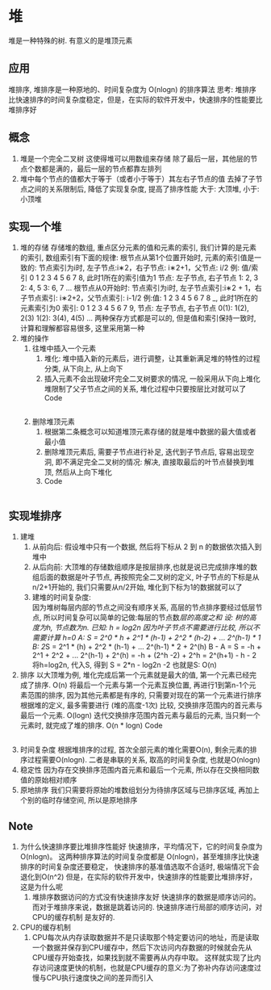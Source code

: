 
# 堆 
堆是一种特殊的树. 有意义的是堆顶元素
## 应用
堆排序, 堆排序是一种原地的、时间复杂度为 O(nlogn) 的排序算法
思考: 堆排序比快速排序的时间复杂度稳定，但是，在实际的软件开发中，快速排序的性能要比堆排序好
## 概念
1. 堆是一个完全二叉树
    这使得堆可以用数组来存储
    除了最后一层，其他层的节点个数都是满的，最后一层的节点都靠左排列
2. 堆中每个节点的值都大于等于（或者小于等于）其左右子节点的值
    去掉了子节点之间的关系限制后, 降低了实现复杂度, 提高了排序性能
    大于: 大顶堆, 小于: 小顶堆
## 实现一个堆
1. 堆的存储
    存储堆的数组, 重点区分元素的值和元素的索引, 我们计算的是元素的索引, 数组索引有下面的规律:
    根节点从第1个位置开始时, 元素的索引值是一致的:
        节点索引为i时, 左子节点:i∗2，右子节点: i∗2+1，父节点: i/2
        例: 值/索引 0 1 2 3 4 5 6 7 8, 此时1所在的索引值为1
        节点: 左子节点, 右子节点 
            1: 2, 3
            2: 4, 5
            3: 6, 7 ...
    根节点从0开始时:
        节点索引为i时, 左子节点索引:i∗2 + 1，右子节点索引: i∗2+2，父节点索引: i-1/2
        例:值: 1 2 3 4 5 6 7 8 _, 此时1所在的元素索引为0
         索引: 0 1 2 3 4 5 6 7 9, 
        节点: 左子节点, 右子节点 
            0(1): 1(2), 2(3)
            1(2): 3(4), 4(5)
            ...
    两种保存方式都是可以的, 但是值和索引保持一致时, 计算和理解都容易很多, 这里采用第一种
2. 堆的操作
    1. 往堆中插入一个元素
        1. 堆化: 堆中插入新的元素后，进行调整，让其重新满足堆的特性的过程
            分类, 从下向上, 从上向下
        2. 插入元素不会出现破坏完全二叉树要求的情况, 一般采用从下向上堆化
            堆限制了父子节点之间的关系, 堆化过程中只要按层比对就可以了
        Code
        ```
        ```
    2. 删除堆顶元素
        1. 根据第二条概念可以知道堆顶元素存储的就是堆中数据的最大值或者最小值
        2. 删除堆顶元素后, 需要子节点进行补足, 迭代到子节点后, 容易出现空洞, 即不满足完全二叉树的情况:
            解决, 直接取最后的叶节点替换到堆顶, 然后从上向下堆化
        3. Code
        ```
        ```
## 实现堆排序
1. 建堆
    1. 从前向后: 假设堆中只有一个数据, 然后将下标从 2 到 n 的数据依次插入到堆中
    2. 从后向前: 
        大顶堆的存储数组顺序是按层排序,也就是说已完成排序堆的数组后面的数据是叶子节点, 
        再按照完全二叉树的定义, 叶子节点的下标是从n/2+1开始的, 
        我们只需要从n/2开始, 堆化到下标为1的数据就可以了
    3. 建堆的时间复杂度:  
        因为堆树每层内部的节点之间没有顺序关系, 高层的节点排序要经过低层节点, 
        所以时间复杂可以简单的记做:每层的节点数*层的高度之和
        设: 树的高度为h, 节点数为n. 已知: h = log2n
            因为叶子节点不需要进行比较, 所以不需要计算 h=0
            A: S = 2^0 * h + 2^1 * (h-1) + 2^2 * (h-2) + ... 2^(h-1) * 1
            B: 2*S =         2^1 * (h) + 2^2 * (h-1) + ...   2^(h-1) * 2  + 2^(h)
            B - A = S = -h + 2^1 + 2^2 + ... 2^(h-1) + 2^(h) = -h + (2^h -2) + 2^h = 2^(h+1) - h - 2
           将h=log2n, 代入S, 得到 S = 2*n - log2n -2
           也就是S: O(n)
2. 排序
    以大顶堆为例, 堆化完成后第一个元素就是最大的值, 第一个元素已经完成了排序. O(n)
    将最后一个元素与第一个元素互换位置, 再进行1到第n-1个元素范围的排序, 
        因为其他元素都是有序的, 只需要对现在的第一个元素进行排序
        根据堆的定义, 最多需要进行 (堆的高度-1次) 比较, 交换排序范围内的首元素与最后一个元素. O(logn)
    迭代交换排序范围内首元素与最后的元素, 当只剩一个元素时, 就完成了堆的排序. O(n * logn)
    Code
    ```
    ```
3. 时间复杂度
    根据堆排序的过程, 首次全部元素的堆化需要O(n), 剩余元素的排序过程需要O(nlogn).
    二者是串联的关系, 取高的时间复杂度, 也就是O(nlogn)
4. 稳定性
    因为存在交换排序范围内首元素和最后一个元素, 所以存在交换相同数值的原始相对顺序
5. 原地排序
    我们只需要将原始的堆数组划分为待排序区域与已排序区域, 再加上个别的临时存储空间, 
    所以是原地排序

## Note
1. 为什么快速排序要比堆排序性能好
快速排序，平均情况下，它的时间复杂度为 O(nlogn)。
这两种排序算法的时间复杂度都是 O(nlogn)，甚至堆排序比快速排序的时间复杂度还要稳定，
    快速排序的基准值选取不合适时, 极端情况下会退化到O(n^2)
但是，在实际的软件开发中，快速排序的性能要比堆排序好，这是为什么呢
    1. 堆排序数据访问的方式没有快速排序友好
        快速排序的数据是顺序访问的。而对于堆排序来说，数据是跳着访问的.
        快速排序进行局部的顺序访问，对 CPU的缓存机制 是友好的.
2. CPU的缓存机制
    1. CPU每次从内存读取数据并不是只读取那个特定要访问的地址，而是读取一个数据并保存到CPU缓存中，然后下次访问内存数据的时候就会先从CPU缓存开始查找，如果找到就不需要再从内存中取。
    这样就实现了比内存访问速度更快的机制，也就是CPU缓存的意义:为了弥补内存访问速度过慢与CPU执行速度快之间的差异而引入
